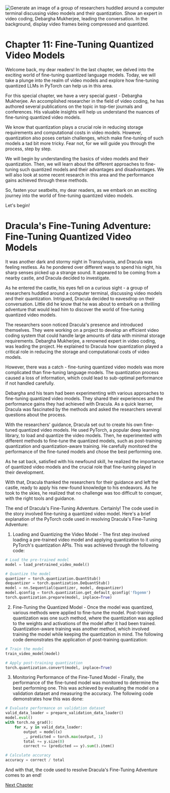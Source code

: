![Generate an image of a group of researchers huddled around a computer terminal discussing video models and their quantization. Show an expert in video coding, Debargha Mukherjee, leading the conversation. In the background, display video frames being compressed and quantized.](https://oaidalleapiprodscus.blob.core.windows.net/private/org-ct6DYQ3FHyJcnH1h6OA3fR35/user-qvFBAhW3klZpvcEY1psIUyDK/img-m99a66Xa2cQUFh5f8CVKWWhT.png?st=2023-04-13T23%3A52%3A56Z&se=2023-04-14T01%3A52%3A56Z&sp=r&sv=2021-08-06&sr=b&rscd=inline&rsct=image/png&skoid=6aaadede-4fb3-4698-a8f6-684d7786b067&sktid=a48cca56-e6da-484e-a814-9c849652bcb3&skt=2023-04-13T17%3A15%3A10Z&ske=2023-04-14T17%3A15%3A10Z&sks=b&skv=2021-08-06&sig=24GM6292kYXl0VWsjvpzUdGHH26bjnOKAJlNokO2Wnw%3D)


# Chapter 11: Fine-Tuning Quantized Video Models

Welcome back, my dear readers! In the last chapter, we delved into the exciting world of fine-tuning quantized language models. Today, we will take a plunge into the realm of video models and explore how fine-tuning quantized LLMs in PyTorch can help us in this area.

For this special chapter, we have a very special guest - Debargha Mukherjee. An accomplished researcher in the field of video coding, he has authored several publications on the topic in top-tier journals and conferences. His valuable insights will help us understand the nuances of fine-tuning quantized video models.

We know that quantization plays a crucial role in reducing storage requirements and computational costs in video models. However, quantization also poses certain challenges, which make fine-tuning of such models a tad bit more tricky. Fear not, for we will guide you through the process, step by step.

We will begin by understanding the basics of video models and their quantization. Then, we will learn about the different approaches to fine-tuning such quantized models and their advantages and disadvantages. We will also look at some recent research in this area and the performance gains achieved through these methods.

So, fasten your seatbelts, my dear readers, as we embark on an exciting journey into the world of fine-tuning quantized video models.

Let's begin!
# Dracula's Fine-Tuning Adventure: Fine-Tuning Quantized Video Models

It was another dark and stormy night in Transylvania, and Dracula was feeling restless. As he pondered over different ways to spend his night, his sharp senses picked up a strange sound. It appeared to be coming from a nearby castle, and Dracula decided to investigate.

As he entered the castle, his eyes fell on a curious sight - a group of researchers huddled around a computer terminal, discussing video models and their quantization. Intrigued, Dracula decided to eavesdrop on their conversation. Little did he know that he was about to embark on a thrilling adventure that would lead him to discover the world of fine-tuning quantized video models.

The researchers soon noticed Dracula's presence and introduced themselves. They were working on a project to develop an efficient video coding system that could handle large amounts of data with minimal storage requirements. Debargha Mukherjee, a renowned expert in video coding, was leading the project. He explained to Dracula how quantization played a critical role in reducing the storage and computational costs of video models.

However, there was a catch - fine-tuning quantized video models was more complicated than fine-tuning language models. The quantization process caused a loss of information, which could lead to sub-optimal performance if not handled carefully.

Debargha and his team had been experimenting with various approaches to fine-tuning quantized video models. They shared their experiences and the performance gains they had achieved with Dracula. As a quick learner, Dracula was fascinated by the methods and asked the researchers several questions about the process.

With the researchers' guidance, Dracula set out to create his own fine-tuned quantized video models. He used PyTorch, a popular deep learning library, to load and quantize the video models. Then, he experimented with different methods to fine-tune the quantized models, such as post-training quantization and quantization-aware training. He carefully monitored the performance of the fine-tuned models and chose the best performing one.

As he sat back, satisfied with his newfound skill, he realized the importance of quantized video models and the crucial role that fine-tuning played in their development.

With that, Dracula thanked the researchers for their guidance and left the castle, ready to apply his new-found knowledge to his endeavors. As he took to the skies, he realized that no challenge was too difficult to conquer, with the right tools and guidance.

The end of Dracula's Fine-Tuning Adventure.
Certainly! The code used in the story involved fine-tuning a quantized video model. Here's a brief explanation of the PyTorch code used in resolving Dracula's Fine-Tuning Adventure:

1. Loading and Quantizing the Video Model - The first step involved loading a pre-trained video model and applying quantization to it using PyTorch's quantization APIs. This was achieved through the following code:

```python
# Load the pre-trained model
model = load_pretrained_video_model()

# Quantize the model
quantizer = torch.quantization.QuantStub()
dequantizer = torch.quantization.DeQuantStub()
model = nn.Sequential(quantizer, model, dequantizer)
model.qconfig = torch.quantization.get_default_qconfig('fbgemm')
torch.quantization.prepare(model, inplace=True)
```

2. Fine-Tuning the Quantized Model - Once the model was quantized, various methods were applied to fine-tune the model. Post-training quantization was one such method, where the quantization was applied to the weights and activations of the model after it had been trained. Quantization-aware training was another method, which involved training the model while keeping the quantization in mind. The following code demonstrates the application of post-training quantization:

```python
# Train the model
train_video_model(model)

# Apply post-training quantization
torch.quantization.convert(model, inplace=True)
```

3. Monitoring Performance of the Fine-Tuned Model - Finally, the performance of the fine-tuned model was monitored to determine the best performing one. This was achieved by evaluating the model on a validation dataset and measuring the accuracy. The following code demonstrates how this was done:

```python
# Evaluate performance on validation dataset
valid_data_loader = prepare_validation_data_loader()
model.eval()
with torch.no_grad():
    for x, y in valid_data_loader:
        output = model(x)
        _, predicted = torch.max(output, 1)
        total += y.size(0)
        correct += (predicted == y).sum().item()

# Calculate accuracy
accuracy = correct / total
```

And with that, the code used to resolve Dracula's Fine-Tuning Adventure comes to an end!


[Next Chapter](12_Chapter12.md)